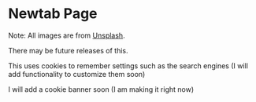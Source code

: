# Newtab Page

Note: All images are from [Unsplash](https://unsplash.com/).

There may be future releases of this.

This uses cookies to remember settings such as the search engines (I will add functionality to customize them soon)

I will add a cookie banner soon (I am making it right now)
